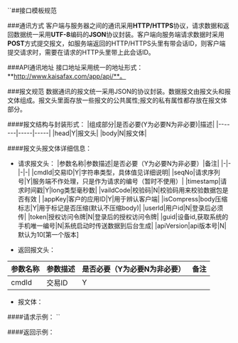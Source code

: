 ``##接口模板规范

###通讯方式
客户端与服务器之间的通讯采用**HTTP/HTTPS**协议，请求数据和返回数据统一采用**UTF-8**编码的**JSON**协议封装。客户端向服务端请求数据时采用**POST**方式提交报文，如服务端返回的HTTP/HTTPS头里有带会话ID，则客户端提交请求时，需要在请求的HTTP头里带上此会话ID。

###API通讯地址
接口地址采用统一的地址形式：**http://www.kaisafax.com/app/api/**。

###报文规范
数据通讯的报文统一采用JSON的协议封装。数据报文由报文头和报文体组成。报文头里面存放一些报文的公共属性;报文的私有属性都存放在报文体部分。

####报文结构与封装形式：
|组成部分|是否必要(Y为必要N为非必要)|描述|
|-------|-----|-----|
|head|Y|报文头|
|body|N|报文体|


####报文头报文体详细信息：

* 请求报文头：
|参数名称|参数描述|是否必要（Y为必要N为非必要）|备注|
|-|-|-|-|
|cmdId|交易ID|Y|字符串类型，具体值见详细说明|
|seqNo|请求序列号|Y|服务端不作处理，只是作为请求的编号（暂时不使用）|
|timestamp|请求时间戳|Y|long类型毫秒数|
|vaildCode|校验码|N|校验码用来校验数据包是否有效|
|appKey|客户的应用ID|Y|用于辨认客户端|
|isCompress|body压缩标志|Y|用于标记是否压缩(默认不压缩body)|
|userId|用户id|N|登录后必须传|
|token|授权访问令牌|N|登录后的授权访问令牌|
|guid|设备id,获取系统的手机唯一编号|N|系统启动时传送数据到后台生成|
|apiVersion|api版本号|N|默认为10[第一个版本]


* 返回报文头：

|参数名称|参数描述|是否必要（Y为必要N为非必要）|备注|
|-|-|-|-|
|cmdId|交易ID|Y|  

* 报文体：




####请求示例：
``


####返回示例：